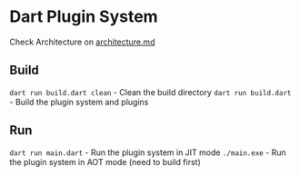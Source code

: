 # Dart Plugin System

Check Architecture on [architecture.md](architecture.md)

## Build

`dart run build.dart clean` - Clean the build directory
`dart run build.dart` - Build the plugin system and plugins

## Run

`dart run main.dart` - Run the plugin system in JIT mode
`./main.exe` - Run the plugin system in AOT mode (need to build first)
